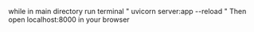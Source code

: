 while in main directory run terminal "
uvicorn server:app --reload "
Then open localhost:8000 in your browser
